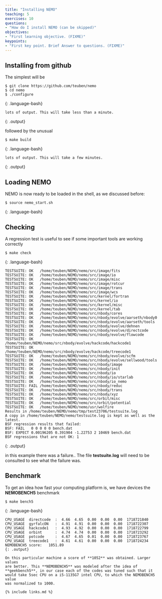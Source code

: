 ```yaml
---
title: "Installing NEMO"
teaching: 5
exercises: 10
questions:
- "How do I install NEMO (can be skipped)"
objectives:
- "First learning objective. (FIXME)"
keypoints:
- "First key point. Brief Answer to questions. (FIXME)"
---
```



## Installing from github

The simplest will be
~~~
$ git clone https://github.com/teuben/nemo
$ cd nemo
$ ./configure
~~~
{: .language-bash}

~~~
lots of output. This will take less than a minute.
~~~
{: .output}

followed by the unusual

~~~
$ make build
~~~
{: .language-bash}


~~~
lots of output. This will take a few minutes.
~~~
{: .output}


## Loading NEMO

NEMO is now ready to be loaded in the shell, as we discussed before:

~~~
$ source nemo_start.sh
~~~
{: .language-bash}





## Checking

A regression test is useful to see if some important tools are working correctly

~~~
$ make check
~~~
{: .language-bash}


~~~
TESTSUITE: OK   /home/teuben/NEMO/nemo/src/image/fits
TESTSUITE: OK   /home/teuben/NEMO/nemo/src/image/io
TESTSUITE: OK   /home/teuben/NEMO/nemo/src/image/misc
TESTSUITE: OK   /home/teuben/NEMO/nemo/src/image/rotcur
TESTSUITE: OK   /home/teuben/NEMO/nemo/src/image/trans
TESTSUITE: OK   /home/teuben/NEMO/nemo/src/image/wcs
TESTSUITE: OK   /home/teuben/NEMO/nemo/src/kernel/fortran
TESTSUITE: OK   /home/teuben/NEMO/nemo/src/kernel/io
TESTSUITE: OK   /home/teuben/NEMO/nemo/src/kernel/misc
TESTSUITE: OK   /home/teuben/NEMO/nemo/src/kernel/tab
TESTSUITE: OK   /home/teuben/NEMO/nemo/src/nbody/cores
TESTSUITE: OK   /home/teuben/NEMO/nemo/src/nbody/evolve/aarseth/nbody0
TESTSUITE: OK   /home/teuben/NEMO/nemo/src/nbody/evolve/aarseth/tools
TESTSUITE: OK   /home/teuben/NEMO/nemo/src/nbody/evolve/dehnen
TESTSUITE: OK   /home/teuben/NEMO/nemo/src/nbody/evolve/directcode
TESTSUITE: OK   /home/teuben/NEMO/nemo/src/nbody/evolve/flowcode
TESTSUITE: OK   /home/teuben/NEMO/nemo/src/nbody/evolve/hackcode/hackcode1
TESTSUITE: OK   /home/teuben/NEMO/nemo/src/nbody/evolve/hackcode/treecode1
TESTSUITE: OK   /home/teuben/NEMO/nemo/src/nbody/evolve/scfm
TESTSUITE: OK   /home/teuben/NEMO/nemo/src/nbody/evolve/sellwood/tools
TESTSUITE: OK   /home/teuben/NEMO/nemo/src/nbody/image
TESTSUITE: OK   /home/teuben/NEMO/nemo/src/nbody/init
TESTSUITE: OK   /home/teuben/NEMO/nemo/src/nbody/io
TESTSUITE: OK   /home/teuben/NEMO/nemo/src/nbody/io/starlab
TESTSUITE: OK   /home/teuben/NEMO/nemo/src/nbody/io_nemo
TESTSUITE: FAIL /home/teuben/NEMO/nemo/src/nbody/reduc
TESTSUITE: OK   /home/teuben/NEMO/nemo/src/nbody/trans
TESTSUITE: OK   /home/teuben/NEMO/nemo/src/nbody/xyz
TESTSUITE: OK   /home/teuben/NEMO/nemo/src/orbit/misc
TESTSUITE: OK   /home/teuben/NEMO/nemo/src/orbit/potential
TESTSUITE: OK   /home/teuben/NEMO/nemo/usr/wolfire
Results in /home/teuben/NEMO/nemo/tmp/test23706/testsuite.log
A copy in /home/teuben/NEMO/nemo/testsuite.log is kept as well as the latest.
BSF regression results that failed:
BSF: FAIL   0 0 0 0 0 bench.dat
BSF: EXPECT 0.00196205 0.391904 -1.22753 2 10469 bench.dat
BSF regressions that are not OK: 1

~~~
{: .output}

in this example there was a failure.. The file **testsuite.log** will
need to be consulted to see what the failure was.

## Benchmark

To get an idea how fast your computing platform is, we have devices the **NEMOBENCH5** benchmark

~~~
$ make bench5
~~~
{: .language-bash}


~~~
CPU_USAGE  directcode  :  4.66  4.65  0.00  0.00  0.00  1718721840
CPU_USAGE  gyrfalcON   :  4.91  4.91  0.00  0.00  0.00  1718722307
CPU_USAGE  hackcode1   :  4.93  4.92  0.00  0.00  0.00  1718722799
CPU_USAGE  orbint      :  4.74  4.74  0.00  0.00  0.00  1718723292
CPU_USAGE  potcode     :  4.67  4.65  0.01  0.00  0.00  1718723767
CPU_USAGE  treecode1   :  4.61  4.61  0.00  0.00  0.00  1718724234
NEMOBENCH5 score:   1051.89
{: .output}

On this particular machine a score of **1052** was obtained. Larger values
are better. This **NEMOBENCH5** was modeled after the idea of
**geekbench5**, in our case each of the codes was tuned such that it
would take 5sec CPU on a i5-1135G7 intel CPU, to which the NEMOBENCH5 value
was normalized to 1000.

{% include links.md %}

